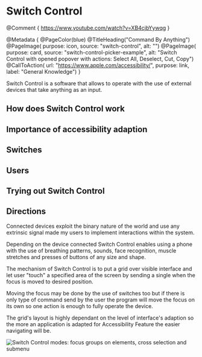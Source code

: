 # Switch Control

@Comment {
    https://www.youtube.com/watch?v=XB4cjbYywqg
}

@Metadata {
    @PageColor(blue)
    @TitleHeading("Command By Anything")
    @PageImage(
               purpose: icon, 
               source: "switch-control", 
               alt: "")
    @PageImage(
               purpose: card, 
               source: "switch-control-picker-example", 
               alt: "Switch Control with opened popover with actions: Select All, Deselect, Cut, Copy")
    @CallToAction(
                url: "https://www.apple.com/accessibility/",
                purpose: link, 
                label: "General Knowledge")
}

Switch Control is a software that allows to operate with the use of external devices that take anything as an input. 

## How does Switch Control work

## Importance of accessibility adaption

## Switches

## Users 

## Trying out Switch Control

## Directions

Connected devices exploit the binary nature of the world and use any extrinsic signal made my users to implement interactions within the system. 

Depending on the device connected Switch Control enables using a phone with the use of breathing patterns, sounds, face recognition, muscle stretches and presses of buttons of any size and shape.  

The mechanism of Switch Control is to put a grid over visible interface and let user "touch" a specified area of the screen by sending a single when the focus is moved to desired position. 

Moving the focus may be done by the use of switches too but if there is only type of command send by the user the program will move the focus on its own so one action is enough to fully operate the device.

The grid's layout is highly dependant on the level of interface's adaption so the more an application is adapted for Accessibility Feature the easier navigating will be.





![Switch Control modes: focus groups on elements, cross selection and submenu](switch-control-overview)
